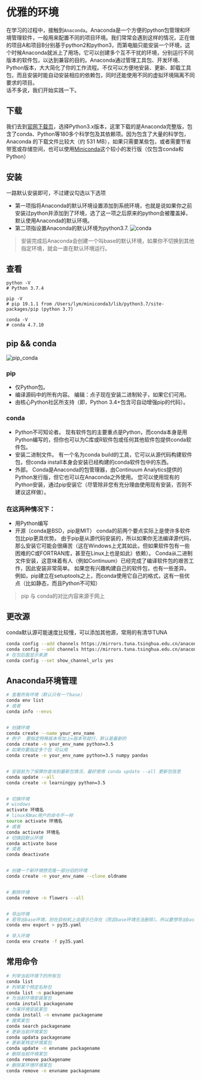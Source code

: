 # 优雅的环境 <Badge text="强烈推荐"/>
在学习的过程中，接触到`Anaconda`。Anaconda是一个方便的python包管理和环境管理软件，一般用来配置不同的项目环境。我们常常会遇到这样的情况，正在做的项目A和项目B分别基于python2和python3，而第电脑只能安装一个环境，这个时候Anaconda就派上了用场，它可以创建多个互不干扰的环境，分别运行不同版本的软件包，以达到兼容的目的。Anaconda通过管理工具包、开发环境、Python版本，大大简化了你的工作流程。不仅可以方便地安装、更新、卸载工具包，而且安装时能自动安装相应的依赖包，同时还能使用不同的虚拟环境隔离不同要求的项目。  
话不多说，我们开始实践一下。

## 下载
我们去到[官网下载页](https://www.anaconda.com/distribution/)，选择Python3.x版本，这里下载的是Anaconda完整版，包含了conda、Python等180多个科学包及其依赖项。因为包含了大量的科学包，Anaconda 的下载文件比较大（约 531 MB），如果只需要某些包，或者需要节省带宽或存储空间，也可以使用[Miniconda](https://docs.conda.io/en/latest/miniconda.html)这个较小的发行版（仅包含conda和 Python）

## 安装
一路默认安装即可，不过建议勾选以下选项  
- 第一项指将Anaconda的默认环境设置添加到系统环境，也就是说如果你之前安装过python并添加到了环境，选了这一项之后原来的python会被覆盖掉，默认使用Anaconda的默认环境。
- 第二项指设置Anaconda的默认环境为python3.7.
![conda](https://qiniu.84dd.xyz/python/conda_add_path.png!84dd)
> 安装完成后Anaconda会创建一个叫base的默认环境，如果你不切换到其他指定环境，就会一直在默认环境运行。

## 查看
```
python -V
# Python 3.7.4

pip -V
# pip 19.1.1 from /Users/lym/miniconda3/lib/python3.7/site-packages/pip (python 3.7)

conda -V
# conda 4.7.10
```

## pip && conda
![pip_conda](https://qiniu.84dd.xyz/python/pip_conda.webp!84dd)
### pip
- 仅Python包。
- 编译源码中的所有内容。 编辑：点子现在安装二进制轮子，如果它们可用。
- 由核心Python社区所支持（即，Python 3.4+包含可自动增强pip的代码）。
### conda
- Python不可知论者。 现有软件包的主要重点是Python，而conda本身是用Python编写的，但你也可以为C库或R软件包或任何其他软件包提供conda软件包。
- 安装二进制文件。 有一个名为conda build的工具，它可以从源代码构建软件包，但conda install本身会安装已经构建的conda软件包中的东西。
- 外部。 Conda是Anaconda的包管理器，由Continuum Analytics提供的Python发行版，但它也可以在Anaconda之外使用。 您可以使用现有的Python安装，通过pip安装它（尽管除非您有充分理由使用现有安装，否则不建议这样做）。
### 在这两种情况下：
- 用Python编写
- 开源（conda是BSD，pip是MIT）
conda的前两个要点实际上是使许多软件包比pip更具优势。 由于pip是从源代码安装的，所以如果你无法编译源代码，那么安装它可能会很痛苦（这在Windows上尤其如此，但如果软件包有一些困难的C或FORTRAN库，甚至在Linux上也是如此）依赖）。 Conda从二进制文件安装，这意味着有人（例如Continuum）已经完成了编译软件包的艰苦工作，因此安装非常简单。
如果您有兴趣构建自己的软件包，也有一些差异。 例如，pip建立在setuptools之上，而conda使用它自己的格式，这有一些优点（比如静态，而且Python不可知）
> pip 与 conda的对比内容来源于网上

## 更改源
conda默认源可能速度比较慢，可以添加其他源，常用的有清华TUNA
```sh
conda config --add channels https://mirrors.tuna.tsinghua.edu.cn/anaconda/pkgs/free/
conda config --add channels https://mirrors.tuna.tsinghua.edu.cn/anaconda/pkgs/main/
# 在包后面显示来源
conda config --set show_channel_urls yes
```

## Anaconda环境管理
```sh
# 查看所有环境（默认只有一个base）
conda env list
# 或者
conda info --envs


# 创建环境
conda create --name your_env_name
# 例子  要指定特殊版本号加上=版本号就行，默认是最新的
conda create -n your_env_name python=3.5
# 如果你要指定多个包 可以用
conda create -n your_env_name python=3.5 numpy pandas


# 安装前为了保障你查询到最新包情况，最好使用 conda update --all 更新包信息
conda update --all
conda create -n learningpy python=3.5


# 切换环境
# windows
activate 环境名
# linux和mac用户的命令不一样
source activate 环境名
# 或者
conda activate 环境名
# 切换回默认环境
conda activate base
# 或者
conda deactivate


# 创建一个新环境想克隆一部分旧的环境
conda create -n your_env_name --clone oldname


# 删除环境
conda remove -n flowers --all


# 导出环境 
# 若导出base环境，则在目标机上会提示已存在（而且base环境无法删除）。所以要想导出base，最好先复制一下，再导出复制品
conda env export > py35.yaml

# 导入环境
conda env create -f py35.yaml
```

## 常用命令
```sh
# 列举当前环境下的所有包
conda list
# 列举某个特定名称包
conda list -n packagename
# 为当前环境安装某包
conda install packagename
# 为某环境安装某包
conda install -n envname packagename
# 搜索某包
conda search packagename
# 更新当前环境某包
conda updata packagename
# 更新某特定环境某包
conda update -n envname packagename
# 删除当前环境某包
conda remove packagename
# 删除某环境环境某包
conda remove -n envname packagename
```